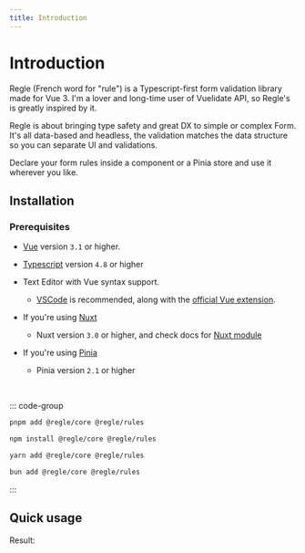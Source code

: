 ```yaml
---
title: Introduction
---
```


<script setup>
import QuickUsage from '../parts/components/QuickUsage.vue';
</script>

# Introduction

Regle (French word for "rule") is a Typescript-first form validation library made for Vue 3.
I'm a lover and long-time user of Vuelidate API, so Regle's is greatly inspired by it.

Regle is about bringing type safety and great DX to simple or complex Form.
It's all data-based and headless, the validation matches the data structure so you can separate UI and validations.

Declare your form rules inside a component or a Pinia store and use it wherever you like.


## Installation

### Prerequisites

- [Vue](https://vuejs.org/) <span data-title="vue"></span> version `3.1` or higher.
- [Typescript](https://www.typescriptlang.org/) <span data-title="ee.ts"></span> version `4.8` or higher
- Text Editor with Vue syntax support.
  -  [VSCode](https://code.visualstudio.com/) <span data-title=".vscode"></span> is recommended, along with the [official Vue extension](https://marketplace.visualstudio.com/items?itemName=Vue.volar).

- If you're using [Nuxt](https://nuxt.com/) <span data-title="nuxt"></span> 
  - Nuxt version `3.0` or higher, and check docs for [Nuxt module](/introduction/integrations#nuxt)
- If you're using [Pinia](https://pinia.vuejs.org/) <span data-title="pinia"></span> 
  - Pinia version `2.1` or higher

<br/>

::: code-group

```sh [pnpm]
pnpm add @regle/core @regle/rules
```

```sh [npm]
npm install @regle/core @regle/rules
```

```sh [yarn]
yarn add @regle/core @regle/rules
```

```sh [bun]
bun add @regle/core @regle/rules
```

:::


## Quick usage

<!-- @include: @/parts/QuickUsage.md -->

Result:

<QuickUsage/>